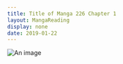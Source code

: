 ```yaml
---
title: Title of Manga 226 Chapter 1
layout: MangaReading
display: none
date: 2019-01-22
--- 
```


![An image](/cover.jpg)

<img-lazy src="/cover.jpg" />

<img-lazy src="/cover.jpg" />

<img-lazy src="/cover.jpg" />

<img-lazy src="/cover.jpg" />

<img-lazy src="/cover.jpg" />